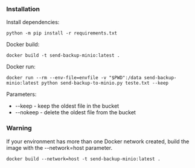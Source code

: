 ### Installation

Install dependencies:

```
python -m pip install -r requirements.txt
```

Docker build:

```
docker build -t send-backup-minio:latest .
```

Docker run:

```
docker run --rm --env-file=envfile -v "$PWD":/data send-backup-minio:latest python send-backup-to-minio.py teste.txt --keep
```

Parameters:
- --keep - keep the oldest file in the bucket
- --nokeep - delete the oldest file from the bucket

### Warning

If your environment has more than one Docker network created, build the image with the --network=host parameter.

```
docker build --network=host -t send-backup-minio:latest .
```